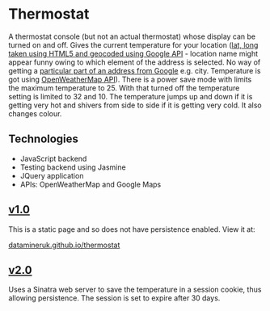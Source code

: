 # Thermostat

A thermostat console (but not an actual thermostat) whose display can be turned on and off. Gives the current temperature for your location ([lat, long taken using HTML5 and geocoded using Google API](https://github.com/DataMinerUK/thermostat/blob/master/src/location.js#L4-L25) - location name might appear funny owing to which element of the address is selected. No way of getting a [particular part of an address from Google](https://developers.google.com/maps/documentation/geocoding/#ComponentFiltering) e.g. city. Temperature is got using [OpenWeatherMap API](https://github.com/DataMinerUK/thermostat/blob/master/src/location.js#L27-L32)). There is a power save mode with limits the maximum temperature to 25. With that turned off the temperature setting is limited to 32 and 10. The temperature jumps up and down if it is getting very hot and shivers from side to side if it is getting very cold. It also changes colour.

## Technologies

* JavaScript backend
* Testing backend using Jasmine
* JQuery application
* APIs: OpenWeatherMap and Google Maps


## [v1.0](https://github.com/DataMinerUK/thermostat/releases/tag/v1.0)

This is a static page and so does not have persistence enabled. View it at:

[datamineruk.github.io/thermostat](http://datamineruk.github.io/thermostat)

## [v2.0](https://github.com/DataMinerUK/thermostat/releases/tag/v2.0)

Uses a Sinatra web server to save the temperature in a session cookie, thus allowing persistence. The session is set to expire after 30 days.
